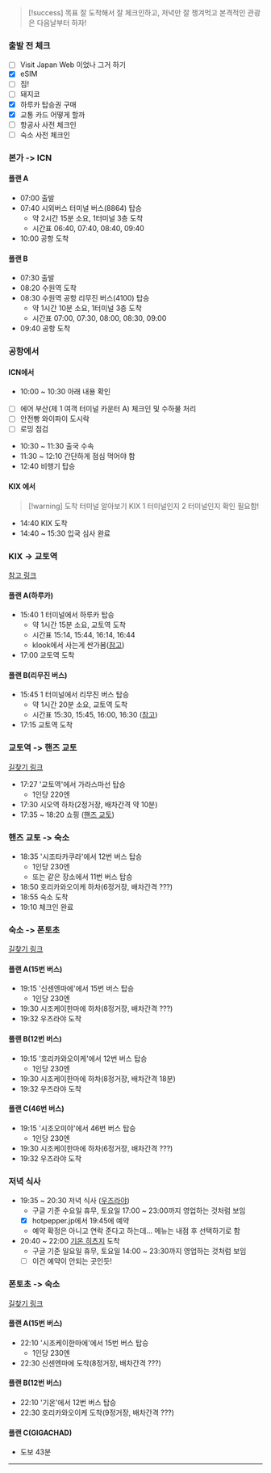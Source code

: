 > [!success] 목표
> 잘 도착해서 잘 체크인하고, 저녁만 잘 챙겨먹고 본격적인 관광은 다음날부터 하자!
### 출발 전 체크
- [ ] Visit Japan Web 이었나 그거 하기
- [x] eSIM 
- [ ] 짐!
- [ ] 돼지코
- [x] 하루카 탑승권 구매
- [x] 교통 카드 어떻게 할까
- [ ] 항공사 사전 체크인
- [ ] 숙소 사전 체크인
### 본가 -> ICN
#### 플랜 A
- 07:00 출발
- 07:40 시외버스 터미널 버스(8864) 탑승
	- 약 2시간 15분 소요, 1터미널 3층 도착
	- 시간표 06:40, 07:40, 08:40, 09:40
- 10:00 공항 도착
#### 플랜 B
- 07:30 출발
- 08:20 수원역 도착
- 08:30 수원역 공항 리무진 버스(4100) 탑승
	- 약 1시간 10분 소요, 1터미널 3층 도착
	- 시간표 07:00, 07:30, 08:00, 08:30, 09:00
- 09:40 공항 도착
### 공항에서
#### ICN에서
- 10:00 ~ 10:30 아래 내용 확인
- [ ] 에어 부산(제 1 여객 터미널 카운터 A) 체크인 및 수하물 처리
- [ ] 안전빵 와이파이 도시락
- [ ] 로밍 점검
- 10:30 ~ 11:30 출국 수속
- 11:30 ~ 12:10 간단하게 점심 먹어야 함
- 12:40 비행기 탑승
#### KIX 에서
>[!warning] 도착 터미널 알아보기
>KIX 1 터미널인지 2 터미널인지 확인 필요함!
- 14:40 KIX 도착
- 14:40 ~ 15:30 입국 심사 완료
### KIX -> 교토역
[참고 링크](https://blog.naver.com/lalala070719/223580838016)
#### 플랜 A(하루카)
- 15:40 1 터미널에서 하루카 탑승
	- 약 1시간 15분 소요, 교토역 도착
	- 시간표 15:14, 15:44, 16:14, 16:44
	- klook에서 사는게 싼가봄([참고](https://blog.naver.com/eyeren/223612858964))
- 17:00 교토역 도착
#### 플랜 B(리무진 버스)
- 15:45 1 터미널에서 리무진 버스 탑승
	- 약 1시간 20분 소요, 교토역 도착
	- 시간표 15:30, 15:45, 16:00, 16:30 ([참고](https://www.kate.co.jp/kr/timetable/detail/KY))
- 17:15 교토역 도착
### 교토역 -> 핸즈 교토
[길찾기 링크](https://maps.app.goo.gl/hM2i1KQERbGYgGoV6)
- 17:27 '교토역'에서 가라스마선 탑승
	- 1인당 220엔
- 17:30 시오역 하차(2정거장, 배차간격 약 10분)
- 17:35 ~ 18:20 쇼핑 ([핸즈 교토](https://www.google.co.kr/maps/place/%ED%95%B8%EC%A6%88+%EA%B5%90%ED%86%A0+%EC%A0%90/@35.0033182,135.7581498,17z/data=!3m2!4b1!5s0x600108907f916d49:0x3f4786a00127f214!4m6!3m5!1s0x6001089a1e90b9d5:0x31ceecba6bb34728!8m2!3d35.0033182!4d135.7607247!16s%2Fg%2F11b6_ng86n?entry=ttu&g_ep=EgoyMDI0MTEwNS4wIKXMDSoASAFQAw%3D%3D))
### 핸즈 교토 -> 숙소
- 18:35 '시조타카쿠라'에서 12번 버스 탑승
	- 1인당 230엔
	- 또는 같은 장소에서 11번 버스 탑승
- 18:50 호리카와오이케 하차(6정거장, 배차간격 ???)
- 18:55 숙소 도착
- 19:10 체크인 완료
### 숙소 -> 폰토초
[길찾기 링크](https://maps.app.goo.gl/StKKGArMhAb4kSq49)
#### 플랜 A(15번 버스)
- 19:15 '신센엔마에'에서 15번 버스 탑승
	- 1인당 230엔
- 19:30 시조케이한마에 하차(8정거장, 배차간격 ???)
- 19:32 우즈라야 도착
#### 플랜 B(12번 버스)
- 19:15 '호리카와오이케'에서 12번 버스 탑승
	- 1인당 230엔
- 19:30 시조케이한마에 하차(8정거장, 배차간격 18분)
- 19:32 우즈라야 도착
#### 플랜 C(46번 버스)
- 19:15 '시조오미야'에서 46번 버스 탑승
	- 1인당 230엔
- 19:30 시조케이한마에 하차(6정거장, 배차간격 ???)
- 19:32 우즈라야 도착
### 저녁 식사
- 19:35 ~ 20:30 저녁 식사 ([우즈라야](https://www.google.co.kr/maps/place/%EC%9A%B0%EC%A6%88%EB%9D%BC%EC%95%BC/@35.0071158,135.7581337,15z/data=!4m10!1m3!11m2!2skewB0rOOSW2wSz7VayM9cg!3e3!3m5!1s0x600108ea991400cb:0x94eed8345ae0e202!8m2!3d35.0045602!4d135.772454!16s%2Fg%2F1tfs0zn8?entry=ttu&g_ep=EgoyMDI0MTAyOS4wIKXMDSoASAFQAw%3D%3D))
	- 구글 기준 수요일 휴무, 토요일 17:00 ~ 23:00까지 영업하는 것처럼 보임
	- [x] hotpepper.jp에서 19:45에 예약
	- 예약 확정은 아니고 연락 준다고 하는데... 메뉴는 내점 후 선택하기로 함
- 20:40 ~ 22:00 [기온 히츠지](https://www.google.co.kr/maps/place/Gion+Hitsuji/@35.0101342,135.7160449,13z/data=!4m10!1m3!11m2!2skewB0rOOSW2wSz7VayM9cg!3e3!3m5!1s0x600108c23d332355:0xa6d1b3399344859d!8m2!3d35.0050381!4d135.7757132!16s%2Fg%2F1tdy_w5w?entry=ttu&g_ep=EgoyMDI0MTAyOS4wIKXMDSoASAFQAw%3D%3D) 도착
	- 구글 기준 일요일 휴무, 토요일 14:00 ~ 23:30까지 영업하는 것처럼 보임
	- [ ] 이건 예약이 안되는 곳인듯!
### 폰토초 -> 숙소
[길찾기 링크](https://maps.app.goo.gl/CgNwiQwmGPBLy3pFA)
#### 플랜 A(15번 버스)
- 22:10 '시조케이한마에'에서 15번 버스 탑승
	- 1인당 230엔
- 22:30 신센엔마에 도착(8정거장, 배차간격 ???)
#### 플랜 B(12번 버스)
- 22:10 '기온'에서 12번 버스 탑승
- 22:30 호리카와오이케 도착(9정거장, 배차간격 ???)
#### 플랜 C(GIGACHAD)
- 도보 43분
---